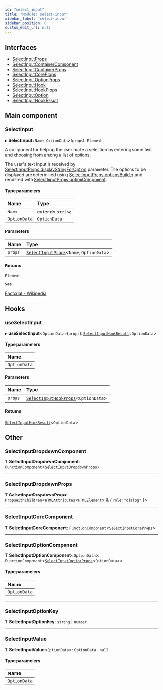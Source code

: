 ```yaml
---
id: "select_input"
title: "Module: select-input"
sidebar_label: "select-input"
sidebar_position: 0
custom_edit_url: null
---
```


## Interfaces

- [SelectInputProps](../interfaces/select_input.SelectInputProps.md)
- [SelectInputContainerComponent](../interfaces/select_input.SelectInputContainerComponent.md)
- [SelectInputContainerProps](../interfaces/select_input.SelectInputContainerProps.md)
- [SelectInputCoreProps](../interfaces/select_input.SelectInputCoreProps.md)
- [SelectInputOptionProps](../interfaces/select_input.SelectInputOptionProps.md)
- [SelectInputHook](../interfaces/select_input.SelectInputHook.md)
- [SelectInputHookProps](../interfaces/select_input.SelectInputHookProps.md)
- [SelectInputOption](../interfaces/select_input.SelectInputOption.md)
- [SelectInputHookResult](../interfaces/select_input.SelectInputHookResult.md)

## Main component

### SelectInput

▸ **SelectInput**\<`Name`, `OptionData`\>(`props`): `Element`

A component for helping the user make a selection by entering some text and choosing from among a list of options.

The user's text input is received by [SelectInputProps.displayStringForOption](../interfaces/select_input.SelectInputProps.md#displaystringforoption) parameter.
The options to be displayed are determined using [SelectInputProps.optionsBuilder](../interfaces/select_input.SelectInputProps.md#optionsbuilder)
and rendered with [SelectInputProps.optionComponent](../interfaces/select_input.SelectInputProps.md#optioncomponent).

#### Type parameters

| Name | Type |
| :------ | :------ |
| `Name` | extends `string` |
| `OptionData` | `OptionData` |

#### Parameters

| Name | Type |
| :------ | :------ |
| `props` | [`SelectInputProps`](../interfaces/select_input.SelectInputProps.md)\<`Name`, `OptionData`\> |

#### Returns

`Element`

**`See`**

[Factorial - Wikipedia](https://en.wikipedia.org/wiki/Factorial)

## Hooks

### useSelectInput

▸ **useSelectInput**\<`OptionData`\>(`props`): [`SelectInputHookResult`](../interfaces/select_input.SelectInputHookResult.md)\<`OptionData`\>

#### Type parameters

| Name |
| :------ |
| `OptionData` |

#### Parameters

| Name | Type |
| :------ | :------ |
| `props` | [`SelectInputHookProps`](../interfaces/select_input.SelectInputHookProps.md)\<`OptionData`\> |

#### Returns

[`SelectInputHookResult`](../interfaces/select_input.SelectInputHookResult.md)\<`OptionData`\>

## Other

### SelectInputDropdownComponent

Ƭ **SelectInputDropdownComponent**: `FunctionComponent`\<[`SelectInputDropdownProps`](select_input.md#selectinputdropdownprops)\>

___

### SelectInputDropdownProps

Ƭ **SelectInputDropdownProps**: `PropsWithChildren`\<`HTMLAttributes`\<`HTMLElement`\> & \{ `role`: ``"dialog"``  }\>

___

### SelectInputCoreComponent

Ƭ **SelectInputCoreComponent**: `FunctionComponent`\<[`SelectInputCoreProps`](../interfaces/select_input.SelectInputCoreProps.md)\>

___

### SelectInputOptionComponent

Ƭ **SelectInputOptionComponent**\<`OptionData`\>: `FunctionComponent`\<[`SelectInputOptionProps`](../interfaces/select_input.SelectInputOptionProps.md)\<`OptionData`\>\>

#### Type parameters

| Name |
| :------ |
| `OptionData` |

___

### SelectInputOptionKey

Ƭ **SelectInputOptionKey**: `string` \| `number`

___

### SelectInputValue

Ƭ **SelectInputValue**\<`OptionData`\>: `OptionData` \| ``null``

#### Type parameters

| Name |
| :------ |
| `OptionData` |
